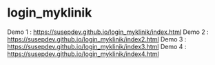 # login_myklinik

Demo 1 : https://susepdev.github.io/login_myklinik/index.html
Demo 2 : https://susepdev.github.io/login_myklinik/index2.html
Demo 3 : https://susepdev.github.io/login_myklinik/index3.html
Demo 4 : https://susepdev.github.io/login_myklinik/index4.html
